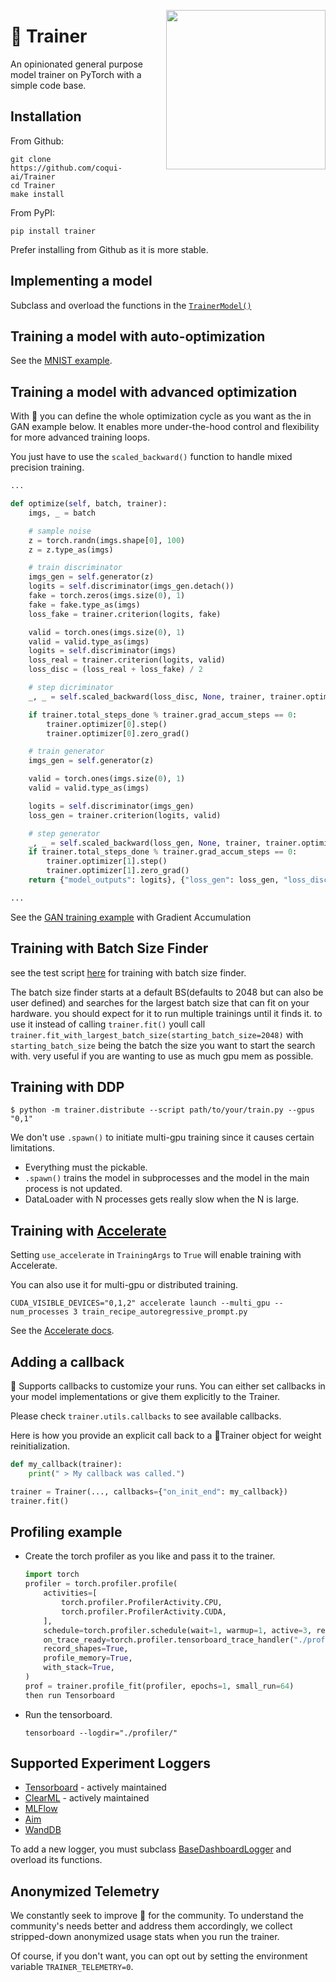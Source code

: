  <p align="center"><img src="https://user-images.githubusercontent.com/1402048/151947958-0bcadf38-3a82-4b4e-96b4-a38d3721d737.png" align="right" height="255px" /></p>

# 👟 Trainer
An opinionated general purpose model trainer on PyTorch with a simple code base.

## Installation

From Github:

```console
git clone https://github.com/coqui-ai/Trainer
cd Trainer
make install
```

From PyPI:

```console
pip install trainer
```

Prefer installing from Github as it is more stable.

## Implementing a model
Subclass and overload the functions in the [```TrainerModel()```](trainer/model.py)


## Training a model with auto-optimization
See the [MNIST example](examples/train_mnist.py).


## Training a model with advanced optimization
With 👟 you can define the whole optimization cycle as you want as the in GAN example below. It enables more
under-the-hood control and flexibility for more advanced training loops.

You just have to use the ```scaled_backward()``` function to handle mixed precision training.

```python
...

def optimize(self, batch, trainer):
    imgs, _ = batch

    # sample noise
    z = torch.randn(imgs.shape[0], 100)
    z = z.type_as(imgs)

    # train discriminator
    imgs_gen = self.generator(z)
    logits = self.discriminator(imgs_gen.detach())
    fake = torch.zeros(imgs.size(0), 1)
    fake = fake.type_as(imgs)
    loss_fake = trainer.criterion(logits, fake)

    valid = torch.ones(imgs.size(0), 1)
    valid = valid.type_as(imgs)
    logits = self.discriminator(imgs)
    loss_real = trainer.criterion(logits, valid)
    loss_disc = (loss_real + loss_fake) / 2

    # step dicriminator
    _, _ = self.scaled_backward(loss_disc, None, trainer, trainer.optimizer[0])

    if trainer.total_steps_done % trainer.grad_accum_steps == 0:
        trainer.optimizer[0].step()
        trainer.optimizer[0].zero_grad()

    # train generator
    imgs_gen = self.generator(z)

    valid = torch.ones(imgs.size(0), 1)
    valid = valid.type_as(imgs)

    logits = self.discriminator(imgs_gen)
    loss_gen = trainer.criterion(logits, valid)

    # step generator
    _, _ = self.scaled_backward(loss_gen, None, trainer, trainer.optimizer[1])
    if trainer.total_steps_done % trainer.grad_accum_steps == 0:
        trainer.optimizer[1].step()
        trainer.optimizer[1].zero_grad()
    return {"model_outputs": logits}, {"loss_gen": loss_gen, "loss_disc": loss_disc}

...
```

See the [GAN training example](examples/train_simple_gan.py) with Gradient Accumulation


## Training with Batch Size Finder
see the test script [here](tests/test_train_batch_size_finder.py) for training with batch size finder.


The batch size finder starts at a default BS(defaults to 2048 but can also be user defined) and searches for the largest batch size that can fit on your hardware. you should expect for it to run multiple trainings until it finds it. to use it instead of calling ```trainer.fit()``` youll call ```trainer.fit_with_largest_batch_size(starting_batch_size=2048)``` with ```starting_batch_size``` being the batch the size you want to start the search with. very useful if you are wanting to use as much gpu mem as possible.

## Training with DDP

```console
$ python -m trainer.distribute --script path/to/your/train.py --gpus "0,1"
```

We don't use ```.spawn()``` to initiate multi-gpu training since it causes certain limitations.

- Everything must the pickable.
- ```.spawn()``` trains the model in subprocesses and the model in the main process is not updated.
- DataLoader with N processes gets really slow when the N is large.

## Training with [Accelerate](https://huggingface.co/docs/accelerate/index)

Setting `use_accelerate` in `TrainingArgs` to `True` will enable training with Accelerate.

You can also use it for multi-gpu or distributed training.

```console
CUDA_VISIBLE_DEVICES="0,1,2" accelerate launch --multi_gpu --num_processes 3 train_recipe_autoregressive_prompt.py
```

See the [Accelerate docs](https://huggingface.co/docs/accelerate/basic_tutorials/launch).

## Adding a callback
👟 Supports callbacks to customize your runs. You can either set callbacks in your model implementations or give them
explicitly to the Trainer.

Please check `trainer.utils.callbacks` to see available callbacks.

Here is how you provide an explicit call back to a 👟Trainer object for weight reinitialization.

```python
def my_callback(trainer):
    print(" > My callback was called.")

trainer = Trainer(..., callbacks={"on_init_end": my_callback})
trainer.fit()
```

## Profiling example

- Create the torch profiler as you like and pass it to the trainer.
    ```python
    import torch
    profiler = torch.profiler.profile(
        activities=[
            torch.profiler.ProfilerActivity.CPU,
            torch.profiler.ProfilerActivity.CUDA,
        ],
        schedule=torch.profiler.schedule(wait=1, warmup=1, active=3, repeat=2),
        on_trace_ready=torch.profiler.tensorboard_trace_handler("./profiler/"),
        record_shapes=True,
        profile_memory=True,
        with_stack=True,
    )
    prof = trainer.profile_fit(profiler, epochs=1, small_run=64)
    then run Tensorboard
    ```
- Run the tensorboard.
    ```console
    tensorboard --logdir="./profiler/"
    ```

## Supported Experiment Loggers
- [Tensorboard](https://www.tensorflow.org/tensorboard) - actively maintained
- [ClearML](https://clear.ml/) - actively maintained
- [MLFlow](https://mlflow.org/)
- [Aim](https://aimstack.io/)
- [WandDB](https://wandb.ai/)

To add a new logger, you must subclass [BaseDashboardLogger](trainer/logging/base_dash_logger.py) and overload its functions.

## Anonymized Telemetry
We constantly seek to improve 🐸 for the community. To understand the community's needs better and address them accordingly, we collect stripped-down anonymized usage stats when you run the trainer.

Of course, if you don't want, you can opt out by setting the environment variable `TRAINER_TELEMETRY=0`.
